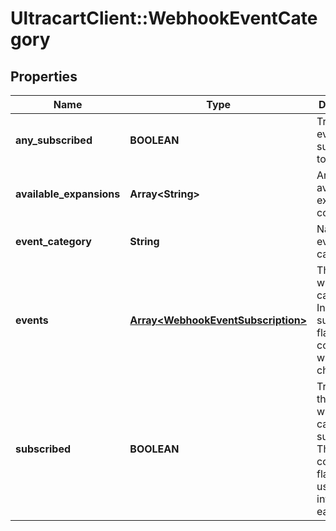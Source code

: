 # UltracartClient::WebhookEventCategory

## Properties
Name | Type | Description | Notes
------------ | ------------- | ------------- | -------------
**any_subscribed** | **BOOLEAN** | True if any events are subscribed to. | [optional] 
**available_expansions** | **Array&lt;String&gt;** | Array of available expansion constants | [optional] 
**event_category** | **String** | Name of the event category | [optional] 
**events** | [**Array&lt;WebhookEventSubscription&gt;**](WebhookEventSubscription.md) | The events within the category.  Individual subscription flags contained within the child object. | [optional] 
**subscribed** | **BOOLEAN** | True if all the events within this category are subscribed.  This is a convenience flag to make user interfaces easier. | [optional] 


